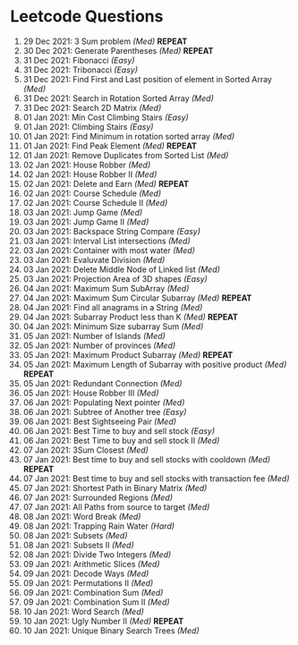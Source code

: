 # Leetcode Questions  
01. 29 Dec 2021: 3 Sum problem *(Med)*  **REPEAT**
02. 30 Dec 2021: Generate Parentheses *(Med)*  **REPEAT**
03. 31 Dec 2021: Fibonacci *(Easy)*  
04. 31 Dec 2021: Tribonacci *(Easy)*  
05. 31 Dec 2021: Find First and Last position of element in Sorted Array *(Med)*  
06. 31 Dec 2021: Search in Rotation Sorted Array *(Med)*
07. 31 Dec 2021: Search 2D Matrix *(Med)*  
08. 01 Jan 2021: Min Cost Climbing Stairs *(Easy)*  
09. 01 Jan 2021: Climbing Stairs *(Easy)*  
10. 01 Jan 2021: Find Minimum in rotation sorted array *(Med)*
11. 01 Jan 2021: Find Peak Element *(Med)*  **REPEAT**
12. 01 Jan 2021: Remove Duplicates from Sorted List *(Med)*  
13. 02 Jan 2021: House Robber *(Med)*
14. 02 Jan 2021: House Robber II *(Med)*  
15. 02 Jan 2021: Delete and Earn *(Med)* **REPEAT**  
16. 02 Jan 2021: Course Schedule *(Med)*
17. 02 Jan 2021: Course Schedule II *(Med)*
18. 03 Jan 2021: Jump Game *(Med)*
19. 03 Jan 2021: Jump Game II *(Med)*
20. 03 Jan 2021: Backspace String Compare *(Easy)*  
21. 03 Jan 2021: Interval List intersections *(Med)*  
22. 03 Jan 2021: Container with most water *(Med)*  
23. 03 Jan 2021: Evaluvate Division *(Med)*
24. 03 Jan 2021: Delete Middle Node of Linked list *(Med)*
25. 03 Jan 2021: Projection Area of 3D shapes *(Easy)*
26. 04 Jan 2021: Maximum Sum SubArray *(Med)*  
27. 04 Jan 2021: Maximum Sum Circular Subarray *(Med)* **REPEAT**
28. 04 Jan 2021: Find all anagrams in a String *(Med)*
29. 04 Jan 2021: Subarray Product less than K *(Med)* **REPEAT**
30. 04 Jan 2021: Minimum Size subarray Sum *(Med)* 
31. 05 Jan 2021: Number of Islands *(Med)* 
32. 05 Jan 2021: Number of provinces *(Med)* 
33. 05 Jan 2021: Maximum Product Subarray *(Med)* **REPEAT**
34. 05 Jan 2021: Maximum Length of Subarray with positive product *(Med)* **REPEAT**
35. 05 Jan 2021: Redundant Connection *(Med)*
36. 05 Jan 2021: House Robber III *(Med)*
37. 06 Jan 2021: Populating Next pointer *(Med)*  
38. 06 Jan 2021: Subtree of Another tree *(Easy)*
39. 06 Jan 2021: Best Sightseeing Pair *(Med)*
40. 06 Jan 2021: Best Time to buy and sell stock *(Easy)*
41. 06 Jan 2021: Best Time to buy and sell stock II *(Med)*
42. 07 Jan 2021: 3Sum Closest *(Med)*  
43. 07 Jan 2021: Best time to buy and sell stocks with cooldown *(Med)* **REPEAT**
44. 07 Jan 2021: Best time to buy and sell stocks with transaction fee *(Med)*
45. 07 Jan 2021: Shortest Path in Binary Matrix *(Med)*
46. 07 Jan 2021: Surrounded Regions *(Med)*
47. 07 Jan 2021: All Paths from source to target *(Med)*
48. 08 Jan 2021: Word Break *(Med)*
49. 08 Jan 2021: Trapping Rain Water *(Hard)*
50. 08 Jan 2021: Subsets *(Med)*  
51. 08 Jan 2021: Subsets II *(Med)*  
52. 08 Jan 2021: Divide Two Integers *(Med)*
53. 09 Jan 2021: Arithmetic Slices *(Med)*
54. 09 Jan 2021: Decode Ways *(Med)*
55. 09 Jan 2021: Permutations II *(Med)*
56. 09 Jan 2021: Combination Sum *(Med)*
57. 09 Jan 2021: Combination Sum II *(Med)*
58. 10 Jan 2021: Word Search *(Med)*
59. 10 Jan 2021: Ugly Number II *(Med)* **REPEAT**
60. 10 Jan 2021: Unique Binary Search Trees *(Med)*
